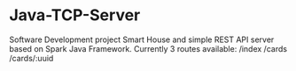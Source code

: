 # Java-TCP-Server

Software Development project Smart House and simple REST API server based on Spark Java Framework. Currently 3 routes available: /index /cards /cards/:uuid
